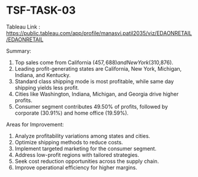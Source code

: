 # TSF-TASK-03
Tableau Link : https://public.tableau.com/app/profile/manasvi.patil2035/viz/EDAONRETAIL/EDAONRETAIL

Summary:

1. Top sales come from California ($457,688) and New York ($310,876).
2. Leading profit-generating states are California, New York, Michigan, Indiana, and Kentucky.
3. Standard class shipping mode is most profitable, while same day shipping yields less profit.
4. Cities like Washington, Indiana, Michigan, and Georgia drive higher profits.
5. Consumer segment contributes 49.50% of profits, followed by corporate (30.91%) and home office (19.59%).

Areas for Improvement:

1. Analyze profitability variations among states and cities.
2. Optimize shipping methods to reduce costs.
3. Implement targeted marketing for the consumer segment.
4. Address low-profit regions with tailored strategies.
5. Seek cost reduction opportunities across the supply chain.
6. Improve operational efficiency for higher margins.

